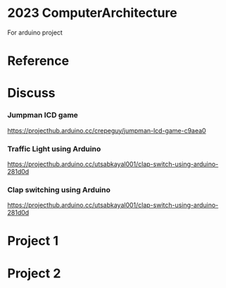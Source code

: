# 2023 ComputerArchitecture
For arduino project

# Reference

# Discuss
### Jumpman ICD game
https://projecthub.arduino.cc/crepeguy/jumpman-lcd-game-c9aea0

### Traffic Light using Arduino
https://projecthub.arduino.cc/utsabkayal001/clap-switch-using-arduino-281d0d

### Clap switching using Arduino
https://projecthub.arduino.cc/utsabkayal001/clap-switch-using-arduino-281d0d

# Project 1


# Project 2
